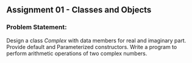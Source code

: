 ## Assignment 01 - Classes and Objects

### Problem Statement:
Design a class *Complex* with data members for real and imaginary part. Provide default and Parameterized constructors. Write a program to perform arithmetic operations of two complex numbers. 
